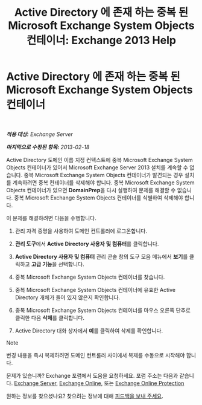 ﻿---
title: 'Active Directory 에 존재 하는 중복 된 Microsoft Exchange System Objects 컨테이너: Exchange 2013 Help'
TOCTitle: Active Directory 에 존재 하는 중복 된 Microsoft Exchange System Objects 컨테이너
ms:assetid: cd0f45ab-89de-4653-b50d-c1157c2329d5
ms:mtpsurl: https://technet.microsoft.com/ko-kr/library/ms.exch.setupreadiness.adiniterrorrule(v=EXCHG.150)
ms:contentKeyID: 50484180
ms.date: 05/22/2018
mtps_version: v=EXCHG.150
ms.translationtype: MT
---

# Active Directory 에 존재 하는 중복 된 Microsoft Exchange System Objects 컨테이너

 

_**적용 대상:** Exchange Server_

_**마지막으로 수정된 항목:** 2013-02-18_

Active Directory 도메인 이름 지정 컨텍스트에 중복 Microsoft Exchange System Objects 컨테이너가 있어서 Microsoft Exchange Server 2013 설치를 계속할 수 없습니다. 중복 Microsoft Exchange System Objects 컨테이너가 발견되는 경우 설치를 계속하려면 중복 컨테이너를 삭제해야 합니다. 중복 Microsoft Exchange System Objects 컨테이너가 있으면 **DomainPrep**을 다시 실행하여 문제를 해결할 수 없습니다. 중복 Microsoft Exchange System Objects 컨테이너를 식별하여 삭제해야 합니다.

이 문제를 해결하려면 다음을 수행합니다.

1.  관리 자격 증명을 사용하여 도메인 컨트롤러에 로그온합니다.

2.  **관리 도구**에서 **Active Directory 사용자 및 컴퓨터**를 클릭합니다.

3.  **Active Directory 사용자 및 컴퓨터** 관리 콘솔 창의 도구 모음 메뉴에서 **보기**를 클릭하고 **고급 기능**을 선택합니다.

4.  중복 Microsoft Exchange System Objects 컨테이너를 찾습니다.

5.  중복 Microsoft Exchange System Objects 컨테이너에 유효한 Active Directory 개체가 들어 있지 않은지 확인합니다.

6.  중복 Microsoft Exchange System Objects 컨테이너를 마우스 오른쪽 단추로 클릭한 다음 **삭제**를 클릭합니다.

7.  Active Directory 대화 상자에서 **예**를 클릭하여 삭제를 확인합니다.


> [!NOTE]
> 변경 내용을 즉시 복제하려면 도메인 컨트롤러 사이에서 복제를 수동으로 시작해야 합니다.



문제가 있습니까? Exchange 포럼에서 도움을 요청하세요. 포럼 주소는 다음과 같습니다. [Exchange Server](https://go.microsoft.com/fwlink/p/?linkid=60612), [Exchange Online](https://go.microsoft.com/fwlink/p/?linkid=267542), 또는 [Exchange Online Protection](https://go.microsoft.com/fwlink/p/?linkid=285351)

원하는 정보를 찾으셨나요? 찾으려는 정보에 대해 [피드백을 보내 주세요](mailto:exsetuphelpfeedback@microsoft.com?subject=exchange%202013%20setup%20help%20feedback).


